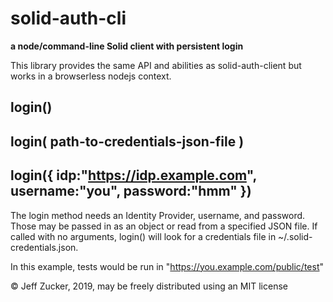 # solid-auth-cli
**a node/command-line Solid client with persistent login**

This library provides the same API and abilities as solid-auth-client
but works in a browserless nodejs context. 

## login()
## login( path-to-credentials-json-file )
## login({ idp:"https://idp.example.com", username:"you", password:"hmm" })

The login method needs an Identity Provider, username, and password.  Those may be passed in as an object or read from a specified JSON file.  If called with no arguments, login() will look for a credentials file in ~/.solid-credentials.json.  

In this example, tests would be run in "https://you.example.com/public/test"

&copy; Jeff Zucker, 2019, may be freely distributed using an MIT license